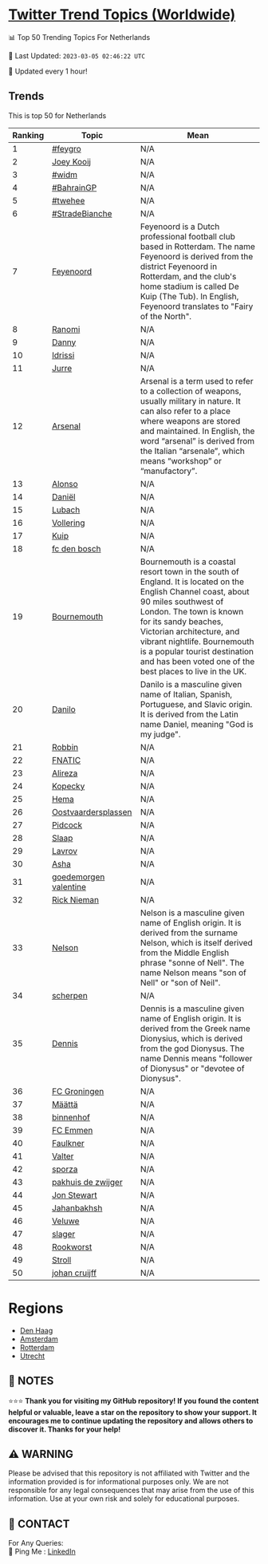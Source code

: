 [Twitter Trend Topics (Worldwide)](https://github.com/ErcinDedeoglu/Twitter-Trend-Topics)
==========


📊 Top 50 Trending Topics For Netherlands

📆 Last Updated: `2023-03-05 02:46:22 UTC`

🔧 Updated every 1 hour!


## Trends

This is top 50 for Netherlands

| Ranking | Topic | Mean |
| ------- | ------------ | ------------ |
| 1 | [#feygro](http://twitter.com/search?q=%23feygro) | N/A |
| 2 | [Joey Kooij](http://twitter.com/search?q=Joey+Kooij) | N/A |
| 3 | [#widm](http://twitter.com/search?q=%23widm) | N/A |
| 4 | [#BahrainGP](http://twitter.com/search?q=%23BahrainGP) | N/A |
| 5 | [#twehee](http://twitter.com/search?q=%23twehee) | N/A |
| 6 | [#StradeBianche](http://twitter.com/search?q=%23StradeBianche) | N/A |
| 7 | [Feyenoord](http://twitter.com/search?q=Feyenoord) | Feyenoord is a Dutch professional football club based in Rotterdam. The name Feyenoord is derived from the district Feyenoord in Rotterdam, and the club's home stadium is called De Kuip (The Tub). In English, Feyenoord translates to "Fairy of the North". |
| 8 | [Ranomi](http://twitter.com/search?q=Ranomi) | N/A |
| 9 | [Danny](http://twitter.com/search?q=Danny) | N/A |
| 10 | [Idrissi](http://twitter.com/search?q=Idrissi) | N/A |
| 11 | [Jurre](http://twitter.com/search?q=Jurre) | N/A |
| 12 | [Arsenal](http://twitter.com/search?q=Arsenal) | Arsenal is a term used to refer to a collection of weapons, usually military in nature. It can also refer to a place where weapons are stored and maintained. In English, the word “arsenal” is derived from the Italian “arsenale”, which means “workshop” or “manufactory”. |
| 13 | [Alonso](http://twitter.com/search?q=Alonso) | N/A |
| 14 | [Daniël](http://twitter.com/search?q=Dani%c3%abl) | N/A |
| 15 | [Lubach](http://twitter.com/search?q=Lubach) | N/A |
| 16 | [Vollering](http://twitter.com/search?q=Vollering) | N/A |
| 17 | [Kuip](http://twitter.com/search?q=Kuip) | N/A |
| 18 | [fc den bosch](http://twitter.com/search?q=fc+den+bosch) | N/A |
| 19 | [Bournemouth](http://twitter.com/search?q=Bournemouth) | Bournemouth is a coastal resort town in the south of England. It is located on the English Channel coast, about 90 miles southwest of London. The town is known for its sandy beaches, Victorian architecture, and vibrant nightlife. Bournemouth is a popular tourist destination and has been voted one of the best places to live in the UK. |
| 20 | [Danilo](http://twitter.com/search?q=Danilo) | Danilo is a masculine given name of Italian, Spanish, Portuguese, and Slavic origin. It is derived from the Latin name Daniel, meaning "God is my judge". |
| 21 | [Robbin](http://twitter.com/search?q=Robbin) | N/A |
| 22 | [FNATIC](http://twitter.com/search?q=FNATIC) | N/A |
| 23 | [Alireza](http://twitter.com/search?q=Alireza) | N/A |
| 24 | [Kopecky](http://twitter.com/search?q=Kopecky) | N/A |
| 25 | [Hema](http://twitter.com/search?q=Hema) | N/A |
| 26 | [Oostvaardersplassen](http://twitter.com/search?q=Oostvaardersplassen) | N/A |
| 27 | [Pidcock](http://twitter.com/search?q=Pidcock) | N/A |
| 28 | [Slaap](http://twitter.com/search?q=Slaap) | N/A |
| 29 | [Lavrov](http://twitter.com/search?q=Lavrov) | N/A |
| 30 | [Asha](http://twitter.com/search?q=Asha) | N/A |
| 31 | [goedemorgen valentine](http://twitter.com/search?q=goedemorgen+valentine) | N/A |
| 32 | [Rick Nieman](http://twitter.com/search?q=Rick+Nieman) | N/A |
| 33 | [Nelson](http://twitter.com/search?q=Nelson) | Nelson is a masculine given name of English origin. It is derived from the surname Nelson, which is itself derived from the Middle English phrase "sonne of Nell". The name Nelson means "son of Nell" or "son of Neil". |
| 34 | [scherpen](http://twitter.com/search?q=scherpen) | N/A |
| 35 | [Dennis](http://twitter.com/search?q=Dennis) | Dennis is a masculine given name of English origin. It is derived from the Greek name Dionysius, which is derived from the god Dionysus. The name Dennis means "follower of Dionysus" or "devotee of Dionysus". |
| 36 | [FC Groningen](http://twitter.com/search?q=FC+Groningen) | N/A |
| 37 | [Määttä](http://twitter.com/search?q=M%c3%a4%c3%a4tt%c3%a4) | N/A |
| 38 | [binnenhof](http://twitter.com/search?q=binnenhof) | N/A |
| 39 | [FC Emmen](http://twitter.com/search?q=FC+Emmen) | N/A |
| 40 | [Faulkner](http://twitter.com/search?q=Faulkner) | N/A |
| 41 | [Valter](http://twitter.com/search?q=Valter) | N/A |
| 42 | [sporza](http://twitter.com/search?q=sporza) | N/A |
| 43 | [pakhuis de zwijger](http://twitter.com/search?q=pakhuis+de+zwijger) | N/A |
| 44 | [Jon Stewart](http://twitter.com/search?q=Jon+Stewart) | N/A |
| 45 | [Jahanbakhsh](http://twitter.com/search?q=Jahanbakhsh) | N/A |
| 46 | [Veluwe](http://twitter.com/search?q=Veluwe) | N/A |
| 47 | [slager](http://twitter.com/search?q=slager) | N/A |
| 48 | [Rookworst](http://twitter.com/search?q=Rookworst) | N/A |
| 49 | [Stroll](http://twitter.com/search?q=Stroll) | N/A |
| 50 | [johan cruijff](http://twitter.com/search?q=johan+cruijff) | N/A |



# Regions

* [Den Haag](</Netherlands/Den Haag.md>)
* [Amsterdam](</Netherlands/Amsterdam.md>)
* [Rotterdam](</Netherlands/Rotterdam.md>)
* [Utrecht](</Netherlands/Utrecht.md>)



## 📝 NOTES

⭐⭐⭐ **Thank you for visiting my GitHub repository! If you found the content helpful or valuable, leave a star on the repository to show your support. It encourages me to continue updating the repository and allows others to discover it. Thanks for your help!**


## ⚠️ WARNING

Please be advised that this repository is not affiliated with Twitter and the information provided is for informational purposes only. We are not responsible for any legal consequences that may arise from the use of this information. Use at your own risk and solely for educational purposes.


## 📨 CONTACT

 For Any Queries:  
            🏓 Ping Me : [LinkedIn](https://www.linkedin.com/in/ercindedeoglu/)
